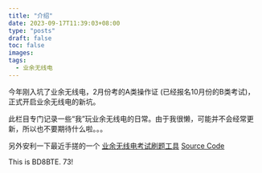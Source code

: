 ```yaml
---
title: "介绍"
date: 2023-09-17T11:39:03+08:00
type: "posts"
draft: false
toc: false
images:
tags:
  - 业余无线电
---
```


今年刚入坑了业余无线电，2月份考的A类操作证 (已经报名10月份的B类考试)，正式开启业余无线电的新坑。

此栏目专门记录一些“我”玩业余无线电的日常。由于我很懒，可能并不会经常更新，所以也不要期待什么啦。。。

另外安利一下最近手搓的一个 [业余无线电考试刷题工具](https://crace.edward-p.xyz/) [Source Code](https://github.com/edward-p/crace/)

This is BD8BTE. 73!